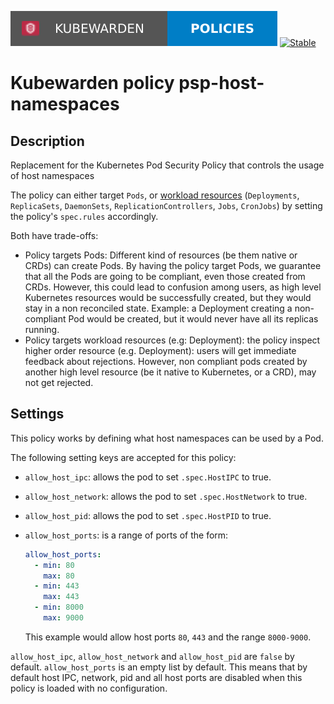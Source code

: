 [![Kubewarden Policy Repository](https://github.com/kubewarden/community/blob/main/badges/kubewarden-policies.svg)](https://github.com/kubewarden/community/blob/main/REPOSITORIES.md#policy-scope)
[![Stable](https://img.shields.io/badge/status-stable-brightgreen?style=for-the-badge)](https://github.com/kubewarden/community/blob/main/REPOSITORIES.md#stable)

# Kubewarden policy psp-host-namespaces

## Description

Replacement for the Kubernetes Pod Security Policy that controls the
usage of host namespaces

The policy can either target `Pods`, or [workload
resources](https://kubernetes.io/docs/concepts/workloads/) (`Deployments`,
`ReplicaSets`, `DaemonSets`, `ReplicationControllers`, `Jobs`, `CronJobs`) by
setting the policy's `spec.rules` accordingly.

Both have trade-offs:

- Policy targets Pods: Different kind of resources (be them native or CRDs) can
  create Pods. By having the policy target Pods, we guarantee that all the Pods
  are going to be compliant, even those created from CRDs.
  However, this could lead to confusion among users, as high level Kubernetes
  resources would be successfully created, but they would stay in a non
  reconciled state. Example: a Deployment creating a non-compliant Pod would be
  created, but it would never have all its replicas running.
- Policy targets workload resources (e.g: Deployment): the policy inspect higher
  order resource (e.g. Deployment): users will get immediate feedback about
  rejections.
  However, non compliant pods created by another high level resource (be it
  native to Kubernetes, or a CRD), may not get rejected.

## Settings

This policy works by defining what host namespaces can be used by a Pod.

The following setting keys are accepted for this policy:

- `allow_host_ipc`: allows the pod to set `.spec.HostIPC` to true.
- `allow_host_network`: allows the pod to set `.spec.HostNetwork` to true.
- `allow_host_pid`: allows the pod to set `.spec.HostPID` to true.
- `allow_host_ports`: is a range of ports of the form:

  ```yaml
  allow_host_ports:
    - min: 80
      max: 80
    - min: 443
      max: 443
    - min: 8000
      max: 9000
  ```

  This example would allow host ports `80`, `443` and the range `8000-9000`.

`allow_host_ipc`, `allow_host_network` and `allow_host_pid` are
`false` by default. `allow_host_ports` is an empty list by
default. This means that by default host IPC, network, pid and all
host ports are disabled when this policy is loaded with no
configuration.
